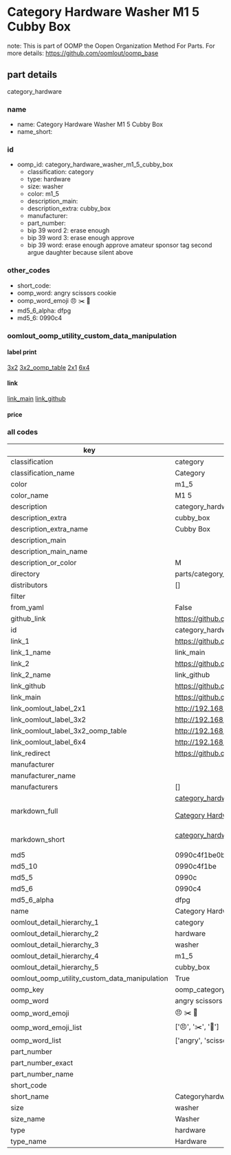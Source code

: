 # Category Hardware Washer M1 5 Cubby Box  

note: This is part of OOMP the Oopen Organization Method For Parts. For more details: https://github.com/oomlout/oomp_base

##  part details
  



category_hardware



### name
* name: Category Hardware Washer M1 5 Cubby Box
* name_short: 
### id
* oomp_id: category_hardware_washer_m1_5_cubby_box
  * classification: category
  * type: hardware
  * size: washer
  * color: m1_5
  * description_main: 
  * description_extra: cubby_box
  * manufacturer: 
  * part_number: 
  * bip 39 word 2: erase enough
  * bip 39 word 3: erase enough approve
  * bip 39 word: erase enough approve amateur sponsor tag second argue daughter because silent above

### other_codes
* short_code: 
* oomp_word: angry scissors cookie
* oomp_word_emoji :angry: :scissors: :cookie:
* md5_6_alpha: dfpg
* md5_6: 0990c4






### oomlout_oomp_utility_custom_data_manipulation
#### label print
[3x2](http://192.168.1.245:1112/?label=oomp%20dfpg)
[3x2_oomp_table](http://192.168.1.108:1112/?label=oomp%20dfpg)
[2x1](http://192.168.1.242:1112/?label=oomp%20dfpg)
[6x4](http://192.168.1.55:1112/?label=oomp%20dfpg)    

#### link

[link_main](https://github.com/oomlout/oomlout_oomp_version_1_messy/tree/main/parts/category_hardware_washer_m1_5_cubby_box) [link_github](https://github.com/oomlout/oomlout_oomp_version_1_messy/tree/main/parts/category_hardware_washer_m1_5_cubby_box)                             

#### price







### all codes 
| key | value |  
| --- | --- |  
| classification | category |  
| classification_name | Category |  
| color | m1_5 |  
| color_name | M1 5 |  
| description | category_hardware |  
| description_extra | cubby_box |  
| description_extra_name | Cubby Box |  
| description_main |  |  
| description_main_name |  |  
| description_or_color | M  |  
| directory | parts/category_hardware_washer_m1_5_cubby_box |  
| distributors | [] |  
| filter |  |  
| from_yaml | False |  
| github_link | https://github.com/oomlout/oomlout_oomp_part_src/tree/main/parts/category_hardware_washer_m1_5_cubby_box |  
| id | category_hardware_washer_m1_5_cubby_box |  
| link_1 | https://github.com/oomlout/oomlout_oomp_version_1_messy/tree/main/parts/category_hardware_washer_m1_5_cubby_box |  
| link_1_name | link_main |  
| link_2 | https://github.com/oomlout/oomlout_oomp_version_1_messy/tree/main/parts/category_hardware_washer_m1_5_cubby_box |  
| link_2_name | link_github |  
| link_github | https://github.com/oomlout/oomlout_oomp_version_1_messy/tree/main/parts/category_hardware_washer_m1_5_cubby_box |  
| link_main | https://github.com/oomlout/oomlout_oomp_version_1_messy/tree/main/parts/category_hardware_washer_m1_5_cubby_box |  
| link_oomlout_label_2x1 | http://192.168.1.242:1112/?label=oomp%20dfpg |  
| link_oomlout_label_3x2 | http://192.168.1.245:1112/?label=oomp%20dfpg |  
| link_oomlout_label_3x2_oomp_table | http://192.168.1.108:1112/?label=oomp%20dfpg |  
| link_oomlout_label_6x4 | http://192.168.1.55:1112/?label=oomp%20dfpg |  
| link_redirect | https://github.com/oomlout/oomlout_oomp_version_1_messy/tree/main/parts/category_hardware_washer_m1_5_cubby_box |  
| manufacturer |  |  
| manufacturer_name |  |  
| manufacturers | [] |  
| markdown_full | [category_hardware_washer_m1_5_cubby_box](none)<br>[](none)<br>[Category Hardware Washer M1 5 Cubby Box](none)<br><br> |  
| markdown_short | [category_hardware_washer_m1_5_cubby_box](none)<br><br> |  
| md5 | 0990c4f1be0b984f74e9307a1592ba63 |  
| md5_10 | 0990c4f1be |  
| md5_5 | 0990c |  
| md5_6 | 0990c4 |  
| md5_6_alpha | dfpg |  
| name | Category Hardware Washer M1 5 Cubby Box |  
| oomlout_detail_hierarchy_1 | category |  
| oomlout_detail_hierarchy_2 | hardware |  
| oomlout_detail_hierarchy_3 | washer |  
| oomlout_detail_hierarchy_4 | m1_5 |  
| oomlout_detail_hierarchy_5 | cubby_box |  
| oomlout_oomp_utility_custom_data_manipulation | True |  
| oomp_key | oomp_category_hardware_washer_m1_5_cubby_box |  
| oomp_word | angry scissors cookie |  
| oomp_word_emoji | :angry: :scissors: :cookie: |  
| oomp_word_emoji_list | [':angry:', ':scissors:', ':cookie:'] |  
| oomp_word_list | ['angry', 'scissors', 'cookie'] |  
| part_number |  |  
| part_number_exact |  |  
| part_number_name |  |  
| short_code |  |  
| short_name | Categoryhardware |  
| size | washer |  
| size_name | Washer |  
| type | hardware |  
| type_name | Hardware |  
